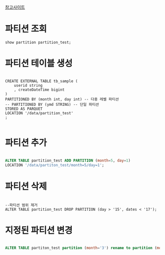 [참고사이트](https://datalibrary.tistory.com/167)


# 파티션 조회

```
show partition partition_test;
```

# 파티션 테이블 생성
```

CREATE EXTERNAL TABLE tb_sample (
    userid string
    , createDateTime bigint
)
PARTITIONED BY (month int, day int) -- 다중 레벨 파티션
-- PARTITIONED BY (ymd STRING) -- 단일 파티션
STORED AS PARQUET
LOCATION '/data/partition_test'
;


```


# 파티션 추가
```sql

ALTER TABLE partition_test ADD PARTITION (month=5, day=1)
LOCATION '/data/partiton_test/month=5/day=1';

```

# 파티션 삭제
```

--파티션 범위 제거
ALTER TABLE partition_test DROP PARTITION (day > '15', dates < '17');

```


# 지정된 파티션 변경
```sql

ALTER TABLE partiton_test partition (month='3') rename to partition (month='4')

```
